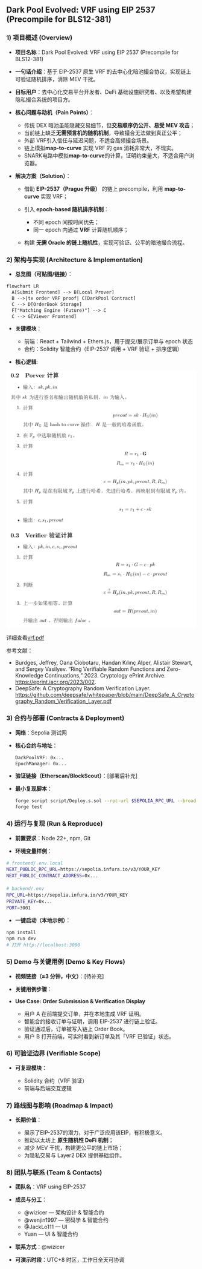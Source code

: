 ## Dark Pool Evolved: VRF using EIP 2537 (Precompile for BLS12-381)

### 1) 项目概述 (Overview)

* **项目名称**：Dark Pool Evolved: VRF using EIP 2537 (Precompile for BLS12-381)
* **一句话介绍**：基于 EIP-2537 原生 VRF 的去中心化暗池撮合协议，实现链上可验证随机排序，消除 MEV 干扰。
* **目标用户**：去中心化交易平台开发者、DeFi 基础设施研究者、以及希望构建隐私撮合系统的项目方。
* **核心问题与动机（Pain Points）**：

  * 传统 DEX 暗池虽能隐藏交易细节，但**交易顺序仍公开、易受 MEV 攻击**；
  * 当前链上缺乏**无需预言机的随机机制**，导致撮合无法做到真正公平；
  * 外部 VRF引入信任与延迟问题，不适合高频撮合场景。
  * 链上模拟**map-to-curve** 实现 VRF 的 gas 消耗非常大，不现实。
  * SNARK电路中模拟**map-to-curve**的计算，证明约束量大，不适合用户浏览器。
* **解决方案（Solution）**：

  * 借助 **EIP-2537（Prague 升级）** 的链上 precompile，利用 **map-to-curve** 实现 VRF；
  * 引入 **epoch-based 随机排序机制**：

    * 不同 epoch 间按时间优先；
    * 同一 epoch 内通过 **VRF** 计算随机顺序；
  * 构建 **无需 Oracle 的链上随机性**，实现可验证、公平的暗池撮合流程。

### 2) 架构与实现 (Architecture & Implementation)

* **总览图（可贴图/链接）**：
```mermaid
flowchart LR
  A[Submit Frontend] --> B[Local Prover]
  B -->|tx order VRF proof| C[DarkPool Contract]
  C --> D[OrderBook Storage]
  F["Matching Engine (Future)"] --> C
  C --> G[Viewer Frontend]
```

* **关键模块**：

  * 前端：React + Tailwind + Ethers.js，用于提交/展示订单与 epoch 状态
  * 合约：Solidity 智能合约（EIP-2537 调用 + VRF 验证 + 排序逻辑）

* **核心逻辑**:

![](./formula.png)

详细查看[vrf.pdf](./vrf_research/docs/vrf.pdf)

参考文献：
- Burdges, Jeffrey, Oana Ciobotaru, Handan Kılınç Alper, Alistair Stewart, and Sergey Vasilyev. “Ring Verifiable Random Functions and Zero-Knowledge Continuations,” 2023. Cryptology ePrint Archive. https://eprint.iacr.org/2023/002.
- DeepSafe: A Cryptography Random Verification Layer. https://github.com/deepsafe/whitepaper/blob/main/DeepSafe_A_Cryptography_Random_Verification_Layer.pdf


### 3) 合约与部署 (Contracts & Deployment)

* **网络**：Sepolia 测试网
* **核心合约与地址**：

  ```text
  DarkPoolVRF: 0x...
  EpochManager: 0x...
  ```
* **验证链接（Etherscan/BlockScout）**：[部署后补充]
* **最小复现脚本**：

  ```bash
  forge script script/Deploy.s.sol --rpc-url $SEPOLIA_RPC_URL --broadcast
  forge test
  ```

### 4) 运行与复现 (Run & Reproduce)

* **前置要求**：Node 22+, npm, Git

* **环境变量样例**：

```bash
# frontend/.env.local
NEXT_PUBLIC_RPC_URL=https://sepolia.infura.io/v3/YOUR_KEY
NEXT_PUBLIC_CONTRACT_ADDRESS=0x...

# backend/.env
RPC_URL=https://sepolia.infura.io/v3/YOUR_KEY
PRIVATE_KEY=0x...
PORT=3001
```

* **一键启动（本地示例）**：

```bash
npm install
npm run dev
# 打开 http://localhost:3000
```

### 5) Demo 与关键用例 (Demo & Key Flows)

* **视频链接（≤3 分钟，中文）**：[待补充]
* **关键用例步骤**：

* **Use Case: Order Submission & Verification Display**

  * 用户 A 在前端提交订单，并在本地生成 VRF 证明。
  * 智能合约接收订单与证明，调用 EIP-2537 进行链上验证。
  * 验证通过后，订单被写入链上 Order Book。
  * 用户 B 打开前端，可实时看到新订单及其「VRF 已验证」状态。

### 6) 可验证边界 (Verifiable Scope)

* **可复现模块**：

  * Solidity 合约（VRF 验证）
  * 前端与后端交互逻辑

### 7) 路线图与影响 (Roadmap & Impact)

* **长期价值**：

  * 展示了EIP-2537的潜力，对于广泛应用该EIP，有积极意义。
  * 推动以太坊上 **原生随机性 DeFi 机制**；
  * 减少 MEV 干扰，构建更公平的链上市场；
  * 为隐私交易与 Layer2 DEX 提供基础组件。

### 8) 团队与联系 (Team & Contacts)

* **团队名**：VRF using EIP-2537
* **成员与分工**：

  * @wizicer — 架构设计 & 智能合约
  * @wenjin1997 — 密码学 & 智能合约
  * @JackLo111 — UI
  * Yuan — UI & 智能合约
* **联系方式**：@wizicer
* **可演示时段**：UTC+8 时区，工作日全天可协调